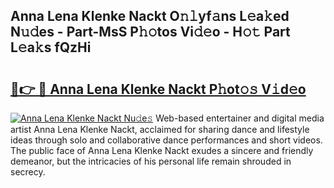 ## Anna Lena Klenke Nackt O𝚗𝚕yf𝚊ns L𝚎a𝚔ed N𝚞𝚍es - Part-MsS P𝚑𝚘tos Vi𝚍𝚎o - H𝚘𝚝 Part L𝚎a𝚔s fQzHi

# <h2><a href="http://kf15hil.oniu.top/?m=Anna+Lena+Klenke+Nackt">🔗👉 🔴 Anna Lena Klenke Nackt P𝚑ot𝚘𝚜 V𝚒d𝚎o</a></h2>

[![Anna Lena Klenke Nackt Nu𝚍e𝚜](https://i.imgur.com/0qMVB7G.gif)](http://kf15hil.oniu.top/?m=Anna+Lena+Klenke+Nackt)
Web-based entertainer and digital media artist Anna Lena Klenke Nackt, acclaimed for sharing dance and lifestyle ideas through solo and collaborative dance performances and short videos. The public face of Anna Lena Klenke Nackt exudes a sincere and friendly demeanor, but the intricacies of his personal life remain shrouded in secrecy.  
